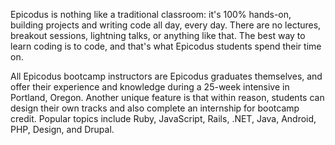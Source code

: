 Epicodus is nothing like a traditional classroom: it's 100% hands-on, building
projects and writing code all day, every day. There are no lectures, breakout
sessions, lightning talks, or anything like that. The best way to learn coding
is to code, and that's what Epicodus students spend their time on.

All Epicodus bootcamp instructors are Epicodus graduates themselves, and offer
their experience and knowledge during a 25-week intensive in Portland, Oregon.
Another unique feature is that within reason, students can design their own
tracks and also complete an internship for bootcamp credit. Popular topics
include Ruby, JavaScript, Rails, .NET, Java, Android, PHP, Design, and Drupal.

